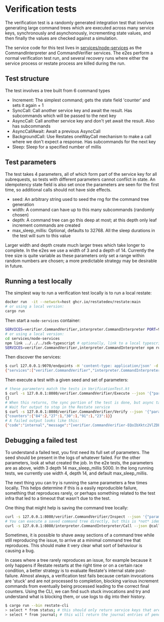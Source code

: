 # Verification tests

The verification test is a randomly generated integration test that involves generating large
command trees which are executed across many service keys, synchronously and asynchonously,
incrementing state values, and then finally the values are checked against a simulation.

The service code for this test lives in [services/node-services](../../services/node-services) as
the CommandInterpreter and CommandVerifier services. The e2es perform a normal verification test
run, and several recovery runs where either the service process or restate process are killed 
during the run.

## Test structure
The test involves a tree built from 6 command types
- Increment: The simplest command; gets the state field 'counter' and sets it again + 1
- SyncCall: Call another service key and await the result. Has subcommands which will be passed to the next key 
- AsyncCall: Call another service key and don't yet await the result. Also has subcommands
- AsyncCallAwait: Await a previous AsyncCall
- BackgroundCall: Use Restates oneWayCall mechanism to make a call where we don't expect a response. Has subcommands for the next key
- Sleep: Sleep for a specified number of millis

## Test parameters
The test takes 4 parameters, all of which form part of the service key for all subrequests,
so tests with different parameters cannot conflict in state. An idempotency state field is also set once
the parameters are seen for the first time, so additional calls should not have side effects.
- seed: An arbitrary string used to seed the rng for the command tree generation
- width: A command can have up to this many subcommands (randomly chosen) 
- depth: A command tree can go this deep at most; at this depth only leaf increment commands are created
- max_sleep_millis: Optional, defaults to 32768. All the sleep durations in the test will sum to this value

Larger width and depth create much larger trees which take longer to complete.
In the e2es we use a width of 3 and a depth of 14. Currently the tree size is quite variable
as these parameters only set a range within random numbers are chosen; a more predictable strategy
may be desirable in future.

## Running a test locally
The simplest way to run a verification test locally is to run a local restate:
```bash
docker run  -it --network=host ghcr.io/restatedev/restate:main
# or using a local version:
cargo run
```
Then start a `node-services` container:
```bash
SERVICES=verifier.CommandVerifier,interpreter.CommandInterpreter PORT=9080 docker run --network=host -e SERVICES ghcr.io/restatedev/e2e-node-services:latest
# or using a local version:
cd services/node-services
npm link ../../../sdk-typescript # optionally, link to a local typescript sdk where `npm run build` has been run
SERVICES=verifier.CommandVerifier,interpreter.CommandInterpreter npm run app
```

Then discover the services:
```bash
$ curl 127.0.0.1:9070/endpoints -H 'content-type: application/json' -d '{"uri": "http://localhost:9080"}'
{"services":["verifier.CommandVerifier","interpreter.CommandInterpreter"]}
```

Then execute a test with a given seed and set of parameters:
```bash
# these parameters match the tests in VerificationTest.kt
$ curl -s 127.0.0.1:8080/verifier.CommandVerifier/Execute --json '{"params": {"seed": "my-seed", "width": 3, "depth": 14, "max_sleep_millis": 5000}}'
{}
# When this returns, the sync portion of the test is done, but async tasks are likely still executing
# Wait for output to stop in the Restate service
$ curl -s 127.0.0.1:8080/verifier.CommandVerifier/Verify --json '{"params": {"seed": "my-seed", "width": 3, "depth": 14, "max_sleep_millis": 5000}}'
{"counters":{"84":2,"27":1,"30":1,"91":1,"23":1}}
# A failed output looks like this:
{"code":"internal","message":"[verifier.CommandVerifier-EQoIbXktc2VlZDEQAxgOIIgn-0188f6f65119797daf85039e6d67c941] [Verify]  Uncaught exception for invocation id: Incorrect value for target 14: expected 1, got 0"}
```

## Debugging a failed test
To understand a failed test, you first need its full set of parameters. The seed should be present in the logs of whatever failed.
For the other parameters, look at what created the job. In the e2e tests, the parameters are as above, width 3 depth 14 max_sleep_millis 5000.
In the long running tests, we currently use width 4, depth 14, and default max_sleep_millis.

The next thing you can try is running the same parameters a few times locally. This helps determine if this is a easily reproducible
failure, something that reproduces rarely, or perhaps something related to the test infra that led to a timeout that wasn't due to the test.

One thing that might help is saving the command tree locally:
```bash
curl -s 127.0.0.1:8080/verifier.CommandVerifier/Inspect --json '{"params": {"seed": "my-seed", "width": 3, "depth": 14, "max_sleep_millis": 5000}}' | jq '.call'  > call.json
# You can execute a saved command tree directly, but this is *not* idempotent, so make sure to wipe Restate as needed
curl -s 127.0.0.1:8080/interpreter.CommandInterpreter/Call --json @call.json
```

Sometimes, it is possible to shave away sections of a command tree while still reproducing the issue, to arrive at
a minimal command tree that reproduces. This should make it very clear what sort of behaviour is causing a bug.

In cases where a tree rarely reproduces an issue, for example because it only happens if Restate restarts at the right time
or on a certain race condition, a better strategy is to evaluate Restate's internal state post-failure. Almost always, a verification
test fails because certain invocations are 'stuck' and are not processed to completion, blocking various increment commands
from eventually being processed leading to the correct final counters. Using the CLI, we can find such stuck invocations and
try and understand what is blocking them, or use logs to dig into their history.

```bash
$ cargo run --bin restate-cli
> select * from status; # this should only return service keys that are pending invocations; after a test, any row here is 'stuck'
> select * from journal; # this will return the journal entries of pending/stuck invocations
```
